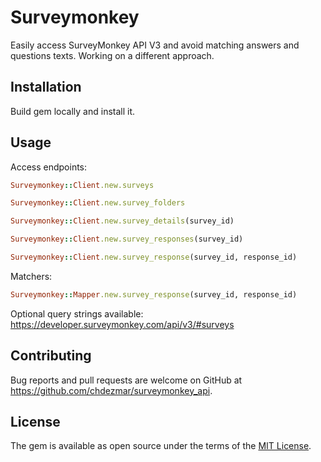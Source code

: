 # Surveymonkey

Easily access SurveyMonkey API V3 and avoid matching answers and questions texts.
Working on a different approach.

## Installation

Build gem locally and install it.

## Usage

Access endpoints:

```ruby
Surveymonkey::Client.new.surveys
```
```ruby
Surveymonkey::Client.new.survey_folders
```
```ruby
Surveymonkey::Client.new.survey_details(survey_id)
```
```ruby
Surveymonkey::Client.new.survey_responses(survey_id)
```
```ruby
Surveymonkey::Client.new.survey_response(survey_id, response_id)
```

Matchers:

```ruby
Surveymonkey::Mapper.new.survey_response(survey_id, response_id)
```

Optional query strings available: https://developer.surveymonkey.com/api/v3/#surveys

## Contributing

Bug reports and pull requests are welcome on GitHub at https://github.com/chdezmar/surveymonkey_api.

## License

The gem is available as open source under the terms of the [MIT License](https://opensource.org/licenses/MIT).
